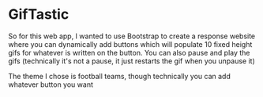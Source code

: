 # GifTastic

So for this web app, I wanted to use Bootstrap to create a response website where you can dynamically add buttons which will populate 10 fixed height gifs for whatever is written on the button. You can also pause and play the gifs (technically it's not a pause, it just restarts the gif when you unpause it)

The theme I chose is football teams, though technically you can add whatever button you want
